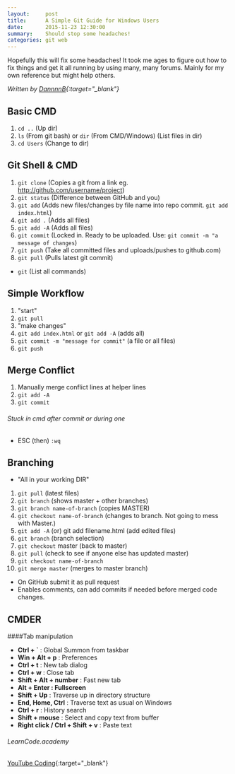 ```yaml
---
layout:     post
title:      A Simple Git Guide for Windows Users
date:       2015-11-23 12:30:00
summary:    Should stop some headaches!
categories: git web
---
```


Hopefully this will fix some headaches! It took me ages to figure out how to fix things and get it all running by using many, many forums. Mainly for my own reference but might help others.

*Written by [DannnnB](https://github.com/DannnB){:target="_blank"}*
 
## Basic CMD 
1. `cd ..` (Up dir)
2. `ls` (From git bash) or `dir` (From CMD/Windows) (List files in dir)
3. `cd Users` (Change to dir)

## Git Shell & CMD

1. `git clone` (Copies a git from a link eg. http://github.com/username/project)
2. `git status` (Difference between GitHub and you)
3. `git add` (Adds new files/changes by file name into repo commit. `git add index.html`)
4. `git add .` (Adds all files)
5. `git add -A` (Adds all files)
6. `git commit` (Locked in. Ready to be uploaded. Use: `git commit -m "a message of changes`)
7. `git push` (Take all committed files and uploads/pushes to github.com)
8. `git pull` (Pulls latest git commit)
- `git` (List all commands)

## Simple Workflow
1. "start"
2. `git pull`
3. "make changes"
4. `git add index.html` or `git add -A` (adds all)
5. `git commit -m "message for commit"` (a file or all files)
6. `git push`

## Merge Conflict

1. Manually merge conflict lines at helper lines
2. `git add -A`
3. `git commit`

###### Stuck in cmd after commit or during one

- ESC (then) `:wq`

## Branching

- "All in your working DIR"

1. `git pull` (latest files)
2. `git branch` (shows master + other branches)
3. `git branch name-of-branch` (copies MASTER)
4. `git checkout name-of-branch` (changes to branch. Not going to mess with Master.)
5. `git add -A` (or) git add filename.html (add edited files)
6. `git branch` (branch selection)
7. `git checkout` master (back to master)
8. `git pull` (check to see if anyone else has updated master)
9. `git checkout name-of-branch`
10. `git merge master` (merges to master branch)
- On GitHub submit it as pull request
- Enables comments, can add commits if needed before merged code changes.


## CMDER

####Tab manipulation

- **Ctrl + `** : Global Summon from taskbar
- **Win + Alt + p** : Preferences
- **Ctrl + t** : New tab dialog
- **Ctrl + w** : Close tab
- **Shift + Alt + number** : Fast new tab
- **Alt + Enter : Fullscreen**
- **Shift + Up** : Traverse up in directory structure
- **End, Home, Ctrl** : Traverse text as usual on Windows
- **Ctrl + r** : History search
- **Shift + mouse** : Select and copy text from buffer
- **Right click / Ctrl + Shift + v** : Paste text


###### LearnCode.academy
[YouTube Coding](https://www.youtube.com/channel/UCVTlvUkGslCV_h-nSAId8Sw){:target="_blank"}